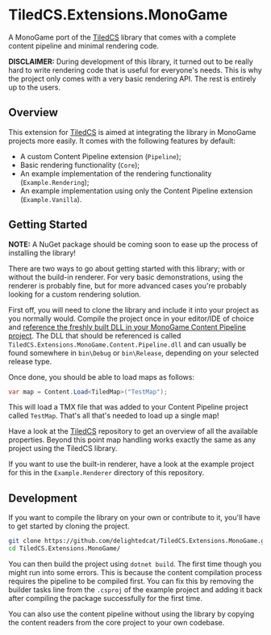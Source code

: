 # TiledCS.Extensions.MonoGame

A MonoGame port of the [TiledCS](https://github.com/TheBoneJarmer/TiledCS) library that comes
with a complete content pipeline and minimal rendering code.

**DISCLAIMER:** During development of this library, it turned out to be really hard to write
rendering code that is useful for everyone's needs. This is why the project only comes with a very
basic rendering API. The rest is entirely up to the users.

## Overview

This extension for [TiledCS](https://github.com/TheBoneJarmer/TiledCS) is aimed at integrating the library
in MonoGame projects more easily. It comes with the following features by default:

- A custom Content Pipeline extension (`Pipeline`);
- Basic rendering functionality (`Core`);
- An example implementation of the rendering functionality (`Example.Rendering`);
- An example implementation using only the Content Pipeline extension (`Example.Vanilla`).

## Getting Started

**NOTE:** A NuGet package should be coming soon to ease up the process of installing
the library!

There are two ways to go about getting started with this library; with or without the
build-in renderer. For very basic demonstrations, using the renderer is probably fine,
but for more advanced cases you're probably looking for a custom rendering solution.

First off, you will need to clone the library and include it into your project as you
normally would. Compile the project once in your editor/IDE of choice and
[reference the freshly built DLL in your MonoGame Content Pipeline project](https://www.monogameextended.net/docs/getting-started/installation#using-the-monogame-pipeline-gui).
The DLL that should be referenced is called `TiledCS.Extensions.MonoGame.Content.Pipeline.dll` and can usually be found somewhere in `bin\Debug` or `bin\Release`,
depending on your selected release type.

Once done, you should be able to load maps as follows:
```cs
var map = Content.Load<TiledMap>("TestMap");
```
This will load a TMX file that was added to your Content Pipeline project called `TestMap`. That's all that's needed to load up a single map!

Have a look at the [TiledCS](https://github.com/TheBoneJarmer/TiledCS)
repository to get an overview of all the available properties.
Beyond this point map handling works exactly the same as any project
using the TiledCS library.

If you want to use the built-in renderer, have a look at the example project for
this in the `Example.Renderer` directory of this repository.

## Development

If you want to compile the library on your own or contribute to it, you'll have to get started by
cloning the project.

```sh
git clone https://github.com/delightedcat/TiledCS.Extensions.MonoGame.git
cd TiledCS.Extensions.MonoGame/
```

You can then build the project using `dotnet build`. The first time though you might run into some errors.
This is because the content compilation process requires the pipeline to be compiled first. You can fix this by removing the builder tasks line from the `.csproj` of the example project and adding it back after compiling the package successfully for the first time.

You can also use the content pipeline without using the library by copying the content readers from the core project to your own codebase.
